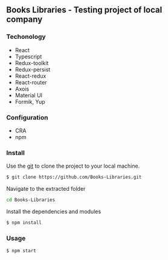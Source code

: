 ## Books Libraries - Testing project of local company

<!-- Demo: https://codifylib.netlify.app/ -->

### Techonology
- React
- Typescript
- Redux-toolkit
- Redux-persist
- React-redux
- React-router
- Axois
- Material UI 
- Formik, Yup

### Configuration
- CRA 
- npm

### Install
Use the [git](https://git-scm.com/downloads) to clone the project to your local machine.
```sh
$ git clone https://github.com/Books-Libraries.git
```

Navigate to the extracted folder
```sh 
cd Books-Libraries
```

Install the dependencies and modules
```sh
$ npm install
```

### Usage
```sh
$ npm start
```
